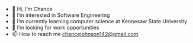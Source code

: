 - 👋 Hi, I’m Chance
- 👀 I’m interested in Software Engineering
- 🌱 I’m currently learning computer science at Kennesaw State University
- 💞️ I’m looking for work opportunities
- 📫 How to reach me chancejohnson142@gmail.com
<!---
ChanceOP/ChanceOP is a ✨ special ✨ repository because its `README.md` (this file) appears on your GitHub profile.
You can click the Preview link to take a look at your changes.
--->
